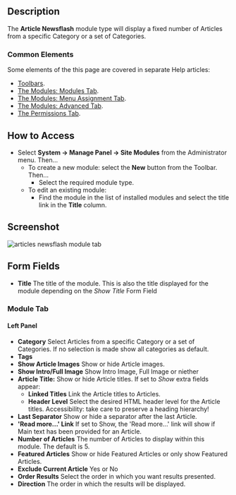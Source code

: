 <!-- Filename: Help4.x:Site_Modules:_Articles_-_Newsflash / Display title: Modules: Articles - Newsflash -->

## Description

The **Article Newsflash** module type will display a fixed number of
Articles from a specific Category or a set of Categories.

### Common Elements

Some elements of the this page are covered in separate Help articles:

* [Toolbars](jdocmanual?article=help/common-elements/toolbars).
* [The Modules: Modules Tab](jdocmanual?article=help/modules/modules-module-tab).
* [The Modules: Menu Assignment Tab](jdocmanual?article=help/modules/modules-menu-assignment-tab).
* [The Modules: Advanced Tab](jdocmanual?article=help/modules/modules-advanced-tab).
* [The Permissions Tab](jdocmanual?article=help/common-elements/edit-permissions).

## How to Access

- Select **System → Manage Panel → Site Modules** from the
  Administrator menu. Then...
  - To create a new module: select the **New** button from the Toolbar.
    Then...
    - Select the required module type.
  - To edit an existing module:
    - Find the module in the list of installed modules and select the
      title link in the **Title** column.

## Screenshot

![articles newsflash module tab](../../../en/images/modules-site/modules-articles-newsflash-module-tab.png)

## Form Fields

- **Title** The title of the module. This is also the title displayed
  for the module depending on the *Show Title* Form Field

### Module Tab

#### Left Panel

- **Category** Select Articles from a specific Category or a set of
  Categories. If no selection is made show all categories as default.
- **Tags** 
- **Show Article Images** Show or hide Article images.
- **Show Intro/Full Image** Show Intro Image, Full Image or niether
- **Article Title:** Show or hide Article titles. If set to *Show* extra
  fields appear:
  - **Linked Titles** Link the Article titles to Articles.
  - **Header Level** Select the desired HTML header level for the Article 
    titles. Accessibility: take care to preserve a heading hierarchy!
- **Last Separator** Show or hide a separator after the last Article.
- **'Read more...' Link** If set to Show, the 'Read more...' link will show 
  if Main text has been provided for an Article.
- **Number of Articles** The number of Articles to display within this
  module. The default is 5.
- **Featured Articles** Show or hide Featured Articles or only show Featured
  Articles.
- **Exclude Current Article** Yes or No
- **Order Results** Select the order in which you want results presented.
- **Direction** The order in which the results will be displayed.
